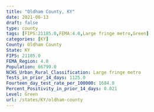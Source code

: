 ```yaml
---
title: "Oldham County, KY"
date: 2021-06-13
draft: false
type: county
tags: [FIPS:21185.0,FEMA:4.0,Large fringe metro,Green]
categories: [KY]
County: Oldham County
State: KY
FIPS: 21185.0
FEMA_Region: 4.0
Population: 66799.0
NCHS_Urban_Rural_Classification: Large fringe metro
Tests_in_prior_14_days: 1125.0
Fourteen_day_test_rate_per_100000: 1684.0
Percent_Positivity_in_prior_14_days: 0.021
Level: Green
url: /states/KY/oldham-county
---
```



